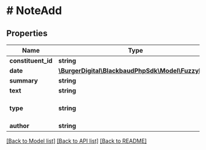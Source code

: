 # # NoteAdd

## Properties

Name | Type | Description | Notes
------------ | ------------- | ------------- | -------------
**constituent_id** | **string** | The immutable system record ID of the constituent associated with the note. |
**date** | [**\BurgerDigital\BlackbaudPhpSdk\Model\FuzzyDate**](FuzzyDate.md) |  |
**summary** | **string** | The note summary. Character limit: 50. | [optional]
**text** | **string** | The note&#39;s contents. | [optional]
**type** | **string** | The note type. Available values are the entries in the &lt;a href&#x3D;\&quot;https://developer.sky.blackbaud.com/docs/services/56b76470069a0509c8f1c5b3/operations/ListNoteTypes\&quot;&gt;&lt;b&gt;Notepad Types&lt;/b&gt;&lt;/a&gt; table. |
**author** | **string** | The note author. If not supplied, will have a default set based on the user&#39;s account. Character limit: 50. | [optional]

[[Back to Model list]](../../README.md#models) [[Back to API list]](../../README.md#endpoints) [[Back to README]](../../README.md)
